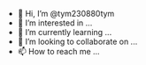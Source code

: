 - 👋 Hi, I’m @tym230880tym
- 👀 I’m interested in ...
- 🌱 I’m currently learning ...
- 💞️ I’m looking to collaborate on ...
- 📫 How to reach me ...

<!---
tym230880tym/tym230880tym is a ✨ special ✨ repository because its `README.md` (this file) appears on your GitHub profile.
You can click the Preview link to take a look at your changes.
--->
